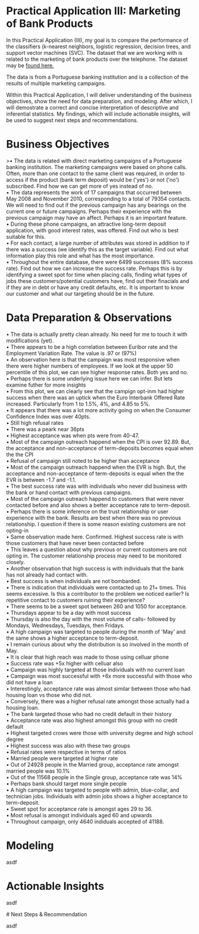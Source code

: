 # Practical Application III: Marketing of Bank Products
<p>
 In this Practical Application (III), my goal is to compare the performance of the classifiers (k-nearest neighbors, logistic regression, decision trees, and support vector machines (SVC). The dataset that we are working with is related to the marketing of bank products over the telephone. The dataset may be <a href="https://archive.ics.uci.edu/ml/datasets/bank+marketing" target="_blank">found here.</a>
 </p>
 <p>
The data is from a Portuguese banking institution and is a collection of the results of multiple marketing campaigns.
  </p>
  <p>
  Within this Practical Application, I will deliver understanding of the business objectives, show the need for data preparation, and modeling. After which, I will demostrate a correct and concise interpretation of descriptive and inferential statistics. My findings, which will include actionable insights, will be used to suggest next steps and recommendations. 
  </p>


# Business Objectives
<p>
>&bull; The data is related with direct marketing campaigns of a Portuguese banking institution. The marketing campaigns were based on phone calls. Often, more than one contact to the same client was required, in order to access if the product (bank term deposit) would be ('yes') or not ('no') subscribed. Find how we can get more of yes instead of no.
<br>&bull; The data represents the work of 17 campaigns that occurred between May 2008 and November 2010, corresponding to a total of 79354 contacts. We will need to find out if the previous campaign has any bearings on the current one or future campaigns. Perhaps their experience with the previous campaign may have an affect. Perhaps it is an important feature.
<br>&bull; During these phone campaigns, an attractive long-term deposit application, with good interest rates, was offered. Find out who is best suitable for this.
<br>&bull; For each contact, a large number of attributes was stored in addition to if there was a success (we identify this as the target variable). Find out what information play this role and what has the most importance.
<br>&bull; Throughout the entire database, there were 6499 successes (8% success rate). Find out how we can increase the success rate. Perhaps this is by identifying a sweet spot for time when placing calls, finding what types of jobs these customers/potential customers have, find out their finacials and if they are in debt or have any credit defaults, etc. It is important to know our customer and what our targeting should be in the future. 
 </p>
 
# Data Preparation & Observations
<p>
&bull; The data is actually pretty clean already. No need for me to touch it with modifications (yet).
<br>&bull; There appears to be a high correlation between Euribor rate and the Employment Variation Rate. The value is .97 or (97%)
<br>&bull; An observation here is that the campaign was most responsive when there were higher numbers of employees. If we look at the upper 50 percentile of this plot, we can see higher response rates. Both yes and no.
<br>&bull; Perhaps there is some underlying issue here we can infer. But lets examine futher for more insights
<br>&bull; From this plot, we can clearly see that the campign opt-inm had higher success when there was an uptick when the Euro Interbank Offered Rate increased. Particularly from 1 to 1.5%, 4%, and 4.85 to 5%.
<br>&bull; It appears that there was a lot more activity going on when the Consumer Confidence Index was over 40pts.
<br>&bull; Still high refusal rates
<br>&bull; There was a peark near 36pts
<br>&bull; Highest acceptance was when pts were from 40-47.
<br>&bull; Most of the campaign outreach happend when the CPI is over 92.89. But, the acceptance and non-acceptance of term-deposits becomes equal when the the CPI
<br>&bull;  Refusal of campaign still noted to be higher than acceptance
<br>&bull; Most of the campaign outreach happend when the EVR is high. But, the acceptance and non-acceptance of term-deposits is equal when the the EVR is between -1.7 and -1.1.
<br>&bull; The best success rate was with individuals who never did business with the bank or hand contact with previous campaigns.
<br>&bull; Most of the campaign outreach happend to customers that were never contacted before and also shows a better acceptance rate to term-deposit.
<br>&bull; Perhaps there is some inference on the trust relationship or user experience with the bank. Results are best when there was no previous relationship. I question if there is some reason existing customers are not opting-in
<br>&bull; Same observation made here. Confirmed. Highest success rate is with those customers that have never been contacted before
<br>&bull; This leaves a question about why previous or current customers are not opting in. The customer relationship process may need to be monitored closely.
<br>&bull; Another observation that high success is with individuals that the bank has not already had contact with.
<br>&bull;  Best success is when individuals are not bombarded.
<br>&bull; There is indication that individuals were contacted up to 21+ times. This seems excessive. Is this a contributor to the problem we noticed earlier? Is repetitive contact to customers ruining their experience?
<br>&bull; There seems to be a sweet spot between 260 and 1050 for acceptance.
<br>&bull; Thursdays appear to be a day with most success
<br>&bull; Thursday is also the day with the most volume of calls- followed by Mondays, Wednesdays, Tuesdays, then Fridays.
<br>&bull; A high campaign was targeted to people during the month of 'May' and the same shows a higher acceptance to term-deposit.
<br>&bull; I remain curious about why the distribution is so involved in the month of May.
<br>&bull; It is clear that high reach was made to those using celluar phone
<br>&bull; Success rate was +5x higher with celluar also
<br>&bull; Campaign was highly targeted at those individuals with no current loan
<br>&bull; Campaign was most successful with +6x more successful with those who did not have a loan
<br>&bull; Interestingly, acceptance rate was almost similar between those who had housing loan vs those who did not.
<br>&bull; Conversely, there was a higher refusal rate amongst those actually had a housing loan.
<br>&bull; The bank targeted those who had no credit default in their history
<br>&bull; Acceptance rate was also highest amongst this group with no credit default
<br>&bull; Highest targeted crows were those with university degree and high school degree
<br>&bull; Highest success was also with these two groups
<br>&bull; Refusal rates were respective in terms of ratios
<br>&bull; Married people were targeted at higher rate
<br>&bull; Out of 24928 people in the Married group, acceptance rate amongst married people was 10.1%
<br>&bull; Out of the 11568 people in the Single group, acceptance rate was 14%
<br>&bull; Perhaps bank should target more single people
<br>&bull; A high campaign was targeted to people with admin, blue-collar, and technician jobs. Individuals with admin jobs shows a higher acceptance to term-deposit.
<br>&bull; Sweet spot for acceptance rate is amongst ages 29 to 36.
<br>&bull; Most refusal is amongst individuals aged 60 and upwards
<br>&bull; Throughout campaign, only 4640 indiduals accepted of 41188.
 </p>

# Modeling
<p>
 asdf
 </p>
 
# Actionable Insights
<p>
 asdf
 </p>
# Next Steps & Recommendation
<p>
 asdf
 </p>
